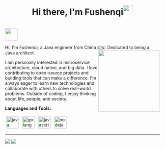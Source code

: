 <h1 align="center">Hi there, I'm Fushenqi<img
src="https://github.com/isPainting/isPainting/raw/main/images/Hi.gif" height="32" /></h1>

<br />
<a href="mailto:1418875140@qq.com"><img src="https://github.com/isPainting/isPainting/raw/main/images/social-mail.svg" height="40" /></a>
<br />

Hi, I'm Fushenqi, a Java engineer from China 🇨🇳. Dedicated to being a Java architect.<a href="#"><img align="right" src="https://github.com/isPainting/isPainting/raw/main/images/banner.gif" width="200 " height="200" /></a>

I am personally interested in microservice architecture, cloud native, and big data.
I love contributing to open-source projects and building tools that can make a difference. 
I'm always eager to learn new technologies and collaborate with others to solve real-world problems.
Outside of coding, I enjoy thinking about life, people, and society.

**Languages and Tools:**

<p>
<img src="https://github.com/isPainting/isPainting/raw/main/images/logo-java.svg" height="40" style="vertical-align:down; margin:4px" alt="java">
<img src="https://github.com/isPainting/isPainting/raw/main/images/logo-golang.svg" height="40" style="vertical-align:down; margin:4px" alt="golang">
<img src="https://github.com/isPainting/isPainting/raw/main/images/logo-javascript.svg" height="40" style="vertical-align:down; margin:4px" alt="javascript">
<img src="https://github.com/isPainting/isPainting/raw/main/images/logo-nodejs.svg" height="40" style="vertical-align:down; margin:4px" alt="nodejs">
</p>

---

<a href="https://github.com/fu-shenqi" alt="https://github.com/isPainting"><img src="https://img.shields.io/static/v1?style=for-the-badge&label=CREATED%20BY&message=isPainting&color=000000"></a>
<a href="https://github.com/fu-shenqi" alt="https://github.com/isPainting/isPainting/"><img src="https://img.shields.io/static/v1?style=for-the-badge&label=LICENSE&message=MIT&color=000000"></a>
